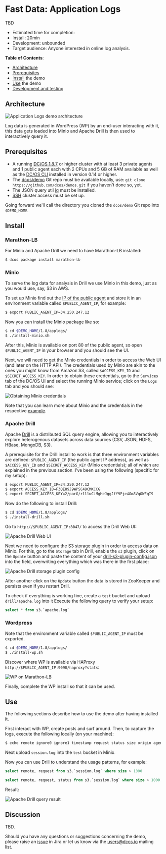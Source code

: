 # Fast Data: Application Logs

TBD

- Estimated time for completion:
 - Install: 20min
 - Development: unbounded
- Target audience: Anyone interested in online log analysis.

**Table of Contents**:

- [Architecture](#architecture)
- [Prerequisites](#prerequisites)
- [Install](#install) the demo
- [Use](#use) the demo
- [Development and testing](#development)

## Architecture

![Application Logs demo architecture](img/applogs-architecture.png)

Log data is generated in WordPress (WP) by an end-user interacting with it, this
data gets loaded into Minio and Apache Drill is then used to interactively query it.

## Prerequisites

- A running [DC/OS 1.8.7](https://dcos.io/releases/1.8.7/) or higher cluster with at least 3 private agents and 1 public agent each with 2 CPUs and 5 GB of RAM available as well as the [DC/OS CLI](https://dcos.io/docs/1.8/usage/cli/install/) installed in version 0.14 or higher.
- The [dcos/demo](https://github.com/dcos/demos/) Git repo must be available locally, use: `git clone https://github.com/dcos/demos.git` if you haven't done so, yet.
- The JSON query util [jq](https://github.com/stedolan/jq/wiki/Installation) must be installed.
- [SSH](https://dcos.io/docs/1.8/administration/access-node/sshcluster/) cluster access must be set up.

Going forward we'll call the directory you cloned the `dcos/demo` Git repo into `$DEMO_HOME`.

## Install

### Marathon-LB

For Minio and Apache Drill we need to have Marathon-LB installed:

```bash
$ dcos package install marathon-lb
```

### Minio

To serve the log data for analysis in Drill we use Minio in this demo, just as you would use, say, S3 in AWS.

To set up Minio find out the [IP of the public agent](https://dcos.io/docs/1.8/administration/locate-public-agent/)
and store it in an environment variable called `$PUBLIC_AGENT_IP`, for example:

```bash
$ export PUBLIC_AGENT_IP=34.250.247.12
```

Now you can install the Minio package like so:

```bash
$ cd $DEMO_HOME/1.8/applogs/
$ ./install-minio.sh
```

After this, Minio is available on port 80 of the public agent, so open `$PUBLIC_AGENT_IP`
in your browser and you should see the UI.

Next, we will need to get the Minio credentials in order to access the Web UI (and later on the HTTP API).
The credentials used by Minio are akin to the ones you might know from Amazon S3, called `$ACCESS_KEY_ID`
and `$SECRET_ACCESS_KEY`. In order to obtain these credentials, go to the `Services` tab of the DC/OS UI and
select the running Minio service; click on the `Logs` tab and you should see:

![Obtaining Minio credentials](img/minio-creds.png)

Note that you can learn more about Minio and the credentials in the respective [example](https://github.com/dcos/examples/tree/master/1.8/minio#using-browser-console).

### Apache Drill

Apache [Drill](http://drill.apache.org/docs/) is a distributed SQL query engine, allowing
you to interactively explore heterogenous datasets across data sources (CSV, JSON, HDFS, HBase, MongoDB, S3).

A prerequisite for the Drill install to work is that three environment variables
are defined: `$PUBLIC_AGENT_IP` (the public agent IP address), as well as `$ACCESS_KEY_ID`
and `$SECRET_ACCESS_KEY` (Minio credentials); all of which are explained in the
previous section. I've been using the following (specific for my setup):

```bash
$ export PUBLIC_AGENT_IP=34.250.247.12
$ export ACCESS_KEY_ID=F3QE89J9WPSC49CMKCCG
$ export SECRET_ACCESS_KEY=2/parG/rllluCLMgHeJggJfY9Pje4Go8VqOWEqI9
```

Now do the following to install Drill:

```bash
$ cd $DEMO_HOME/1.8/applogs/
$ ./install-drill.sh
```

Go to `http://$PUBLIC_AGENT_IP:8047/` to access the Drill Web UI:

![Apache Drill Web UI](img/drill-ui.png)

Next we need to configure the S3 storage plugin in order to access data on Minio.
For this, go to the `Storage` tab in Drill, enable the `s3` plugin, click on the `Update` button and paste the content of your [drill-s3-plugin-config.json](drill/drill-s3-plugin-config.json) into the field, overwriting everything which was there in the first place:

![Apache Drill storage plugin config](img/drill-storage-plugin.png)

After another click on the `Update` button the data is stored in ZooKeeper and persists even if you restart Drill.

To check if everything is working fine, create a `test` bucket and upload `drill/apache.log` into it
Execute the following query to verify your setup:

```sql
select * from s3.`apache.log`
```

### Wordpress

Note that the environment variable called `$PUBLIC_AGENT_IP` must be exported.

```bash
$ cd $DEMO_HOME/1.8/applogs/
$ ./install-wp.sh
```

Discover where WP is available via HAProxy `http://$PUBLIC_AGENT_IP:9090/haproxy?stats`:

![WP on Marathon-LB](img/wp-mlb.png)

Finally, complete the WP install so that it can be used.

## Use

The following sections describe how to use the demo after having installed it.

First interact with WP, create posts and surf around. Then, to capture the logs,
execute the following locally (on your machine):

```bash
$ echo remote ignore0 ignore1 timestamp request status size origin agent > session.log && dcos task log --lines 1000 wordpress | tail -n +5 | sed 's, \[\(.*\)\] , \"\1\" ,' >> session.log
```

Next upload `session.log` into the `test` bucket in Minio.

Now you can use Drill to understand the usage patterns, for example:

```sql
select remote, request from s3.`session.log` where size > 1000

select remote, request, status from s3.`session.log` where size > 1000 AND status = 200
```

Result:

![Apache Drill query result](img/query-result.png)

## Discussion

TBD.

Should you have any questions or suggestions concerning the demo, please raise an [issue](https://dcosjira.atlassian.net/) in Jira or let us know via the [users@dcos.io](mailto:users@dcos.io) mailing list.
